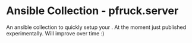 # Ansible Collection - pfruck.server

An ansible collection to quickly setup your . At the moment just published experimentally.
Will improve over time :)
